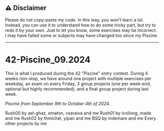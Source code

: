 ## :warning: Disclaimer

Please do not copy-paste my code. In this way, you won't learn a lot. Instead, you can use it to understand how to do some tricky part, but try to redo it by your own.
Just to let you know, some exercises may be incorrect. I may have failed some or subjects may have changed too since my Piscine.

---
# 42-Piscine_09.2024

This is what I produced during the 42 "Piscine" entry contest. During 4 weeks non-stop, we have around one project with multiple exercises per weekday, an exam on every Friday, 3 group projects (one per week-end, optional but highly recommended), and a final group project during last week.

_Piscine from September 9th to October 4th of 2024._

Rush00 by ael-ghaz, ematon, vsaraiva and me
Rush01 by lcollong, made and me
Rush02 by thmichel, yipan and me
BSQ by mdemare and me
Every other projects by me
